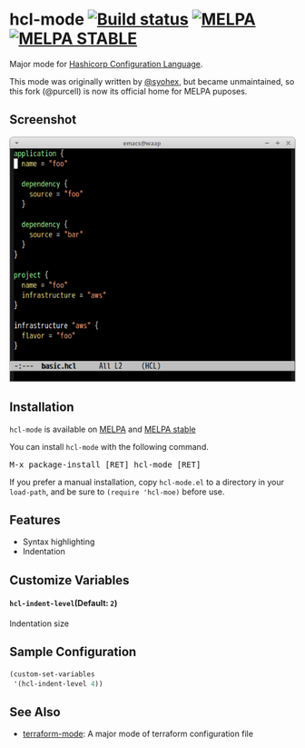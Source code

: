 # hcl-mode [![Build status][ci-badge]][ci-link] [![MELPA][melpa-badge]][melpa-link] [![MELPA STABLE][melpa-stable-badge]][melpa-stable-link]

Major mode for [Hashicorp Configuration Language](https://github.com/hashicorp/hcl).

This mode was originally written by
[@syohex](https://github.com/syohex), but became unmaintained, so this
fork (@purcell) is now its official home for MELPA puposes.


## Screenshot

![hcl-mode](image/hcl-mode.png)


## Installation

`hcl-mode` is available on [MELPA](https://melpa.org/) and [MELPA stable](https://stable.melpa.org/)

You can install `hcl-mode` with the following command.

<kbd>M-x package-install [RET] hcl-mode [RET]</kbd>

If you prefer a manual installation, copy `hcl-mode.el` to a directory in
your `load-path`, and be sure to `(require 'hcl-moe)` before use.

## Features

- Syntax highlighting
- Indentation


## Customize Variables

#### `hcl-indent-level`(Default: `2`)

Indentation size


## Sample Configuration

```lisp
(custom-set-variables
 '(hcl-indent-level 4))
```

## See Also

- [terraform-mode](https://github.com/syohex/emacs-terraform-mode): A major mode of terraform configuration file


[ci-badge]: https://github.com/purcell/emacs-hcl-mode/workflows/CI/badge.svg
[ci-link]: https://github.com/purcell/emacs-hcl-mode/actions
[melpa-link]: https://melpa.org/#/hcl-mode
[melpa-stable-link]: https://stable.melpa.org/#/hcl-mode
[melpa-badge]: https://melpa.org/packages/hcl-mode-badge.svg
[melpa-stable-badge]: https://stable.melpa.org/packages/hcl-mode-badge.svg
